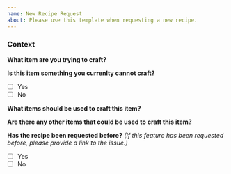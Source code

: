 ```yaml
---
name: New Recipe Request
about: Please use this template when requesting a new recipe.
---
```


### Context
**What item are you trying to craft?**


**Is this item something you currenlty cannot craft?**
- [ ] Yes
- [ ] No

**What items should be used to craft this item?**


**Are there any other items that could be used to craft this item?**


**Has the recipe been requested before?** 
*(If this feature has been requested before, please provide a link to the issue.)*
- [ ] Yes
- [ ] No
